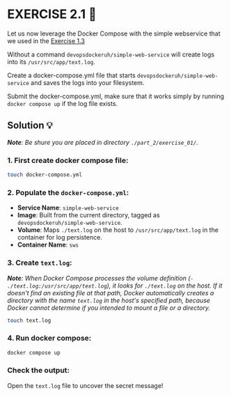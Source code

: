 # EXERCISE 2.1 🤔
Let us now leverage the Docker Compose with the simple webservice that we used in the [Exercise 1.3](https://devopswithdocker.com/part-1/section-2/#exercise-13)

Without a command `devopsdockeruh/simple-web-service` will create logs into its `/usr/src/app/text.log`.

Create a docker-compose.yml file that starts `devopsdockeruh/simple-web-service` and saves the logs into your filesystem.

Submit the docker-compose.yml, make sure that it works simply by running `docker compose up` if the log file exists.

## Solution 💡

_**Note**: Be shure you are placed in directory `./part_2/exercise_01/`._

### 1. First create docker compose file:
```bash
touch docker-compose.yml
```

### 2. Populate the `docker-compose.yml`:
- **Service Name**: `simple-web-service`
- **Image**: Built from the current directory, tagged as `devopsdockeruh/simple-web-service`.
- **Volume**: Maps `./text.log` on the host to `/usr/src/app/text.log` in the container for log persistence.
- **Container Name**: `sws`

### 3. Create `text.log`:
_**Note**: When Docker Compose processes the volume definition (`- ./text.log:/usr/src/app/text.log`), it looks for `./text.log` on the host. If it doesn't find an existing file at that path, Docker automatically creates a directory with the name `text.log` in the host's specified path, because Docker cannot determine if you intended to mount a file or a directory._

```bash
touch text.log
```

### 4. Run docker compose:
```bash
docker compose up
```

### Check the output:
Open the `text.log` file to uncover the secret message!